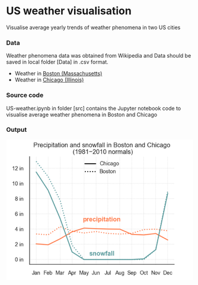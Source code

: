 # US weather visualisation
Visualise average yearly trends of weather phenomena in two US cities

### Data
Weather phenomena data was obtained from Wikipedia and Data should be saved in local folder [Data] in .csv format.   
* Weather in [Boston (Massachusetts)](https://en.wikipedia.org/wiki/Boston#Climate)
* Weather in [Chicago (Illinois)](https://en.wikipedia.org/wiki/Chicago#Climate)   

### Source code
US-weather.ipynb in folder [src] contains the Jupyter notebook code to visualise average weather phenomena in Boston and Chicago

### Output
![weather](US-weather.png)
